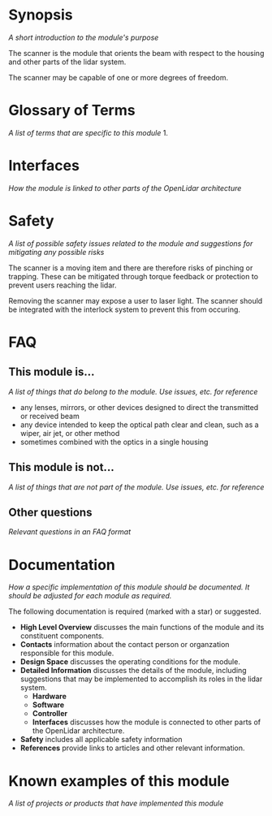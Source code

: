 # Synopsis
_A short introduction to the module's purpose_

The scanner is the module that orients the beam with respect to the housing and other parts of the lidar system.

The scanner may be capable of one or more degrees of freedom.

# Glossary of Terms
_A list of terms that are specific to this module_
1. 

# Interfaces
_How the module is linked to other parts of the OpenLidar architecture_

# Safety
_A list of possible safety issues related to the module and suggestions for mitigating any possible risks_

The scanner is a moving item and there are therefore risks of pinching or trapping. These can be mitigated through torque feedback or protection to prevent users reaching the lidar.

Removing the scanner may expose a user to laser light. The scanner should be integrated with the interlock system to prevent this from occuring.

# FAQ
## This module is...
_A list of things that do belong to the module. Use issues, etc. for reference_

- any lenses, mirrors, or other devices designed to direct the transmitted or received beam
- any device intended to keep the optical path clear and clean, such as a wiper, air jet, or other method
- sometimes combined with the optics in a single housing

## This module is not...
_A list of things that are not part of the module. Use issues, etc. for reference_

## Other questions
_Relevant questions in an FAQ format_

# Documentation
_How a specific implementation of this module should be documented. It should be adjusted for each module as required._

The following documentation is required (marked with a star) or suggested.
- **High Level Overview** discusses the main functions of the module and its constituent components.
- **Contacts** information about the contact person or organzation responsible for this module.
- **Design Space** discusses the operating conditions for the module.
- **Detailed Information** discusses the details of the module, including suggestions that may be implemented to accomplish its roles in the lidar system.
  - **Hardware**
  - **Software**
  - **Controller**
  - **Interfaces** discusses how the module is connected to other parts of the OpenLidar architecture.
- **Safety** includes all applicable safety information
- **References** provide links to articles and other relevant information.

# Known examples of this module
_A list of projects or products that have implemented this module_
